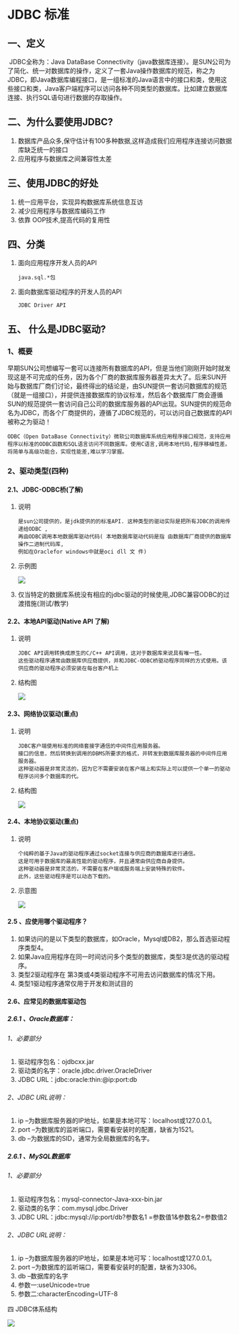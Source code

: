 # JDBC 标准

## 一、定义

​    JDBC全称为：Java DataBase Connectivity（java数据库连接）。是SUN公司为了简化、统一对数据库的操作，定义了一套Java操作数据库的规范，称之为JDBC，即Java数据库编程接口，是一组标准的Java语言中的接口和类，使用这些接口和类，Java客户端程序可以访问各种不同类型的数据库。比如建立数据库连接、执行SQL语句进行数据的存取操作。

## 二、为什么要使用JDBC?

1. 数据库产品众多,保守估计有100多种数据,这样造成我们应用程序连接访问数据库缺乏统一的接口
2. 应用程序与数据库之间兼容性太差

## 三、使用JDBC的好处

1. 统一应用平台，实现异构数据库系统信息互访
2. 减少应用程序与数据库编码工作
3. 依靠 OOP技术,提高代码的复用性

## 四、分类

1. 面向应用程序开发人员的API

   ```
   java.sql.*包
   ```

2. 面向数据库驱动程序的开发人员的API

   ```
   JDBC Driver API
   ```

## 五、 什么是JDBC驱动?

### 1、概要

​    早期SUN公司想编写一套可以连接所有数据库的API，但是当他们刚刚开始时就发现这是不可完成的任务，因为各个厂商的数据库服务器差异太大了。后来SUN开始与数据库厂商们讨论，最终得出的结论是，由SUN提供一套访问数据库的规范（就是一组接口），并提供连接数据库的协议标准，然后各个数据库厂商会遵循SUN的规范提供一套访问自己公司的数据库服务器的API出现。SUN提供的规范命名为JDBC，而各个厂商提供的，遵循了JDBC规范的，可以访问自己数据库的API被称之为驱动！

```
ODBC（Open DataBase Connectivity）微软公司数据库系统应用程序接口规范，支持应用程序以标准的ODBC函数和SQL语言访问不同数据库。使用C语言,调用本地代码,程序移植性差。将简单与高级功能合，实现性能差,难以学习掌握。
```

### 2、驱动类型\(四种\)

#### 2.1、JDBC-ODBC桥\(了解\)

1. 说明

   ```
   是sun公司提供的，是jdk提供的的标准API. 这种类型的驱动实际是把所有JDBC的调用传递给ODBC ,
   再由ODBC调用本地数据库驱动代码( 本地数据库驱动代码是指 由数据库厂商提供的数据库操作二进制代码库,
   例如在Oraclefor windows中就是oci dll 文 件)
   ```

2. 示例图

   ![](http://opzv089nq.bkt.clouddn.com/17-8-7/20102595.jpg)

3. 仅当特定的数据库系统没有相应的jdbc驱动的时候使用,JDBC兼容ODBC的过渡措施\(测试/教学\)

#### 2.2、本地API驱动\(Native API 了解\)

1. 说明

   ```
   JDBC API调用转换成原生的C/C++ API调用，这对于数据库来说具有唯一性。
   这些驱动程序通常由数据库供应商提供，并和JDBC-ODBC桥驱动程序同样的方式使用。该供应商的驱动程序必须安装在每台客户机上
   ```

2. 结构图

   ![](http://opzv089nq.bkt.clouddn.com/17-8-8/94992181.jpg)

#### 2.3、网络协议驱动\(重点\)

1. 说明

   ```
   JDBC客户端使用标准的网络套接字通信的中间件应用服务器。
   接口的信息，然后转换到调用的DBMS所要求的格式，并转发到数据库服务器的中间件应用服务器。
   这种驱动器是非常灵活的，因为它不需要安装在客户端上和实际上可以提供一个单一的驱动程序访问多个数据库的代。
   ```

2. 结构图

   ![](http://opzv089nq.bkt.clouddn.com/17-8-8/56192347.jpg)

#### 2.4、本地协议驱动\(重点\)

1. 说明

   ```
   个纯粹的基于Java的驱动程序通过socket连接与供应商的数据库进行通信。
   这是可用于数据库的最高性能的驱动程序，并且通常由供应商自身提供。
   这种驱动器是非常灵活的，不需要在客户端或服务端上安装特殊的软件。
   此外，这些驱动程序是可以动态下载的。
   ```

2. 示意图

   ![](http://opzv089nq.bkt.clouddn.com/17-8-8/22360484.jpg)

#### 2.5 、应使用哪个驱动程序？

1. 如果访问的是以下类型的数据库，如Oracle，Mysql或DB2，那么首选驱动程序类型4。
2. 如果Java应用程序在同一时间访问多个类型的数据库，类型3是优选的驱动程序。
3. 类型2驱动程序在 第3类或4类驱动程序不可用去访问数据库的情况下用。
4. 类型1驱动程序通常仅用于开发和测试目的

#### 2.6、应常见的数据库驱动包

##### 2.6.1 、Oracle数据库：

###### 1、必要部分

1. 驱动程序包名：ojdbcxx.jar 
2. 驱动类的名字：oracle.jdbc.driver.OracleDriver 
3. JDBC URL：jdbc:oracle:thin:@ip:port:db 

###### 2、JDBC URL说明：

1. ip –为数据库服务器的IP地址，如果是本地可写：localhost或127.0.0.1。 
2. port –为数据库的监听端口，需要看安装时的配置，缺省为1521。 
3. db –为数据库的SID，通常为全局数据库的名字。

##### 2.6.1 、MySQL数据库

###### 1、必要部分

1. 驱动程序包名：mysql-connector-Java-xxx-bin.jar 
2. 驱动类的名字：com.mysql.jdbc.Driver 
3. JDBC URL：jdbc:mysql://ip:port/db?参数名1 =参数值1&参数名2=参数值2

###### 2、JDBC URL说明：

1. ip –为数据库服务器的IP地址，如果是本地可写：localhost或127.0.0.1。 
2. port –为数据库的监听端口，需要看安装时的配置，缺省为3306。 
3. db –数据库的名字
4. 参数一:useUnicode=true
5. 参数二:characterEncoding=UTF-8

四  JDBC体系结构

![](http://opzv089nq.bkt.clouddn.com/17-8-7/26212472.jpg)

